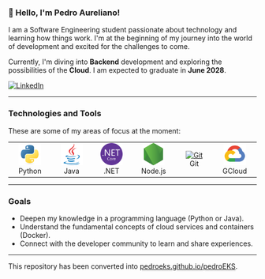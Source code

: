 ### 👋 Hello, I'm Pedro Aureliano!

I am a Software Engineering student passionate about technology and learning how things work. I'm at the beginning of my journey into the world of development and excited for the challenges to come.

Currently, I'm diving into **Backend** development and exploring the possibilities of the **Cloud**. I am expected to graduate in **June 2028**.

<a href="https://www.linkedin.com/in/pedroaureliano" target="_blank"><img src="https://img.shields.io/badge/LinkedIn-0077B5?style=for-the-badge&logo=linkedin&logoColor=white" alt="LinkedIn"/></a>

---

### Technologies and Tools

These are some of my areas of focus at the moment:

<table align="center">
  <tr>
    <td align="center" width="96">
      <a href="https://www.python.org" target="_blank" rel="noreferrer">
        <img src="https://raw.githubusercontent.com/devicons/devicon/master/icons/python/python-original.svg" width="45" height="45" alt="Python" />
      </a>
      <br>Python
    </td>
    <td align="center" width="96">
      <a href="https://www.java.com" target="_blank" rel="noreferrer">
        <img src="https://raw.githubusercontent.com/devicons/devicon/master/icons/java/java-original.svg" width="45" height="45" alt="Java" />
      </a>
      <br>Java
    </td>
    <td align="center" width="96">
      <a href="https://dotnet.microsoft.com/" target="_blank" rel="noreferrer">
        <img src="https://raw.githubusercontent.com/devicons/devicon/master/icons/dotnetcore/dotnetcore-original.svg" width="45" height="45" alt=".NET" />
      </a>
      <br>.NET
    </td>
    <td align="center" width="96">
      <a href="https://nodejs.org" target="_blank" rel="noreferrer">
        <img src="https://raw.githubusercontent.com/devicons/devicon/master/icons/nodejs/nodejs-original.svg" width="45" height="45" alt="Node.js" />
      </a>
      <br>Node.js
    </td>
    <td align="center" width="96">
      <a href="https://git-scm.com/" target="_blank" rel="noreferrer">
        <img src="https://www.vectorlogo.zone/logos/git-scm/git-scm-icon.svg" width="45" height="45" alt="Git" />
      </a>
      <br>Git
    </td>
     <td align="center" width="96">
      <a href="https://cloud.google.com" target="_blank" rel="noreferrer">
        <img src="https://raw.githubusercontent.com/devicons/devicon/master/icons/googlecloud/googlecloud-original.svg" width="45" height="45" alt="Google Cloud" />
      </a>
      <br>GCloud
    </td>
  </tr>
</table>

---

### Goals

- Deepen my knowledge in a programming language (Python or Java).
- Understand the fundamental concepts of cloud services and containers (Docker).
- Connect with the developer community to learn and share experiences.

---
<p> This repository has been converted into <a href="https://pedroeks.github.io/pedroEKS/" target="_blank" rel="noreferrer">pedroeks.github.io/pedroEKS</a>.</p>
